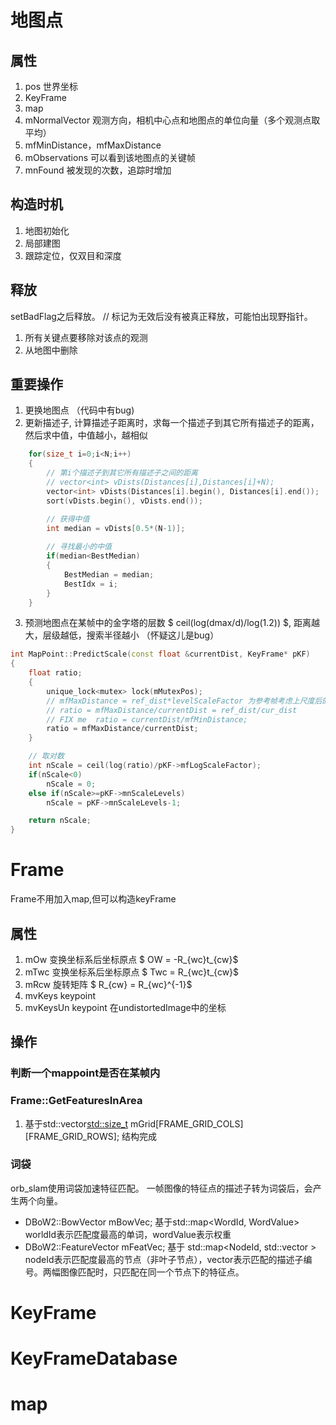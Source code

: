 # 地图点
## 属性
1. pos 世界坐标
2. KeyFrame 
3. map
4. mNormalVector 观测方向，相机中心点和地图点的单位向量（多个观测点取平均）
5. mfMinDistance，mfMaxDistance
5. mObservations 可以看到该地图点的关键帧
6. mnFound 被发现的次数，追踪时增加


## 构造时机
1. 地图初始化
2. 局部建图
3. 跟踪定位，仅双目和深度

## 释放
setBadFlag之后释放。 // 标记为无效后没有被真正释放，可能怕出现野指针。
1. 所有关键点要移除对该点的观测
2. 从地图中删除

## 重要操作
1. 更换地图点 （代码中有bug)
2. 更新描述子, 计算描述子距离时，求每一个描述子到其它所有描述子的距离，然后求中值，中值越小，越相似
```c++
    for(size_t i=0;i<N;i++)
    {
        // 第i个描述子到其它所有描述子之间的距离
        // vector<int> vDists(Distances[i],Distances[i]+N);
		vector<int> vDists(Distances[i].begin(), Distances[i].end());
		sort(vDists.begin(), vDists.end());

        // 获得中值
        int median = vDists[0.5*(N-1)];
        
        // 寻找最小的中值
        if(median<BestMedian)
        {
            BestMedian = median;
            BestIdx = i;
        }
    }
```
3. 预测地图点在某帧中的金字塔的层数 $ ceil(log(dmax/d)/log(1.2)) $, 距离越大，层级越低，搜索半径越小 （怀疑这儿是bug）
```c++
int MapPoint::PredictScale(const float &currentDist, KeyFrame* pKF)
{
    float ratio;
    {
        unique_lock<mutex> lock(mMutexPos);
        // mfMaxDistance = ref_dist*levelScaleFactor 为参考帧考虑上尺度后的距离
        // ratio = mfMaxDistance/currentDist = ref_dist/cur_dist
        // FIX me  ratio = currentDist/mfMinDistance;
        ratio = mfMaxDistance/currentDist;
    }

    // 取对数
    int nScale = ceil(log(ratio)/pKF->mfLogScaleFactor);
    if(nScale<0)
        nScale = 0;
    else if(nScale>=pKF->mnScaleLevels)
        nScale = pKF->mnScaleLevels-1;

    return nScale;
}

```

# Frame
Frame不用加入map,但可以构造keyFrame
## 属性
1. mOw  变换坐标系后坐标原点 $ OW = -R_{wc}t_{cw}$
2. mTwc  变换坐标系后坐标原点 $ Twc = R_{wc}t_{cw}$
3. mRcw  旋转矩阵 $ R_{cw} = R_{wc}^{-1}$
4. mvKeys keypoint
5. mvKeysUn  keypoint 在undistortedImage中的坐标
## 操作
### 判断一个mappoint是否在某帧内
### Frame::GetFeaturesInArea
1. 基于std::vector<std::size_t> mGrid[FRAME_GRID_COLS][FRAME_GRID_ROWS]; 结构完成
### 词袋
orb_slam使用词袋加速特征匹配。
一帧图像的特征点的描述子转为词袋后，会产生两个向量。
- DBoW2::BowVector mBowVec; 基于std::map<WordId, WordValue> worldId表示匹配度最高的单词，wordValue表示权重
- DBoW2::FeatureVector mFeatVec; 基于 std::map<NodeId, std::vector<unsigned int> > nodeId表示匹配度最高的节点（非叶子节点），vector表示匹配的描述子编号。两幅图像匹配时，只匹配在同一个节点下的特征点。

# KeyFrame

# KeyFrameDatabase

# map




